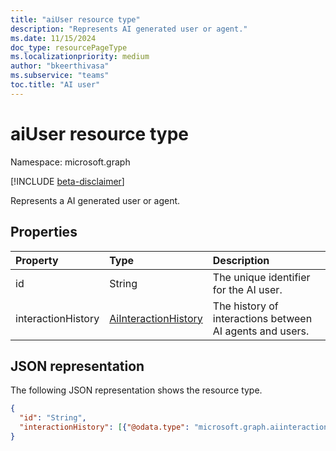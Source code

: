 ```yaml
---
title: "aiUser resource type"
description: "Represents AI generated user or agent."
ms.date: 11/15/2024
doc_type: resourcePageType
ms.localizationpriority: medium
author: "bkeerthivasa"
ms.subservice: "teams"
toc.title: "AI user"
---
```


# aiUser resource type

Namespace: microsoft.graph

[!INCLUDE [beta-disclaimer](../../includes/beta-disclaimer.md)]

Represents a AI generated user or agent. 

## Properties

| Property            | Type   | Description |
|:--------------------|:-------|:------------|
| id                  | String | The unique identifier for the AI user. |
| interactionHistory  | [AiInteractionHistory](../resources/aiinteractionhistory) | The history of interactions between AI agents and users. |

## JSON representation

The following JSON representation shows the resource type.

<!--{
  "blockType": "resource",
  "optionalProperties": [],
  "keyProperty": "id",
  "baseType": "microsoft.graph.entity",
  "@odata.type": "microsoft.graph.aiUser"
}-->

```json
{
  "id": "String",
  "interactionHistory": [{"@odata.type": "microsoft.graph.aiinteractionhistory"}],
}
```